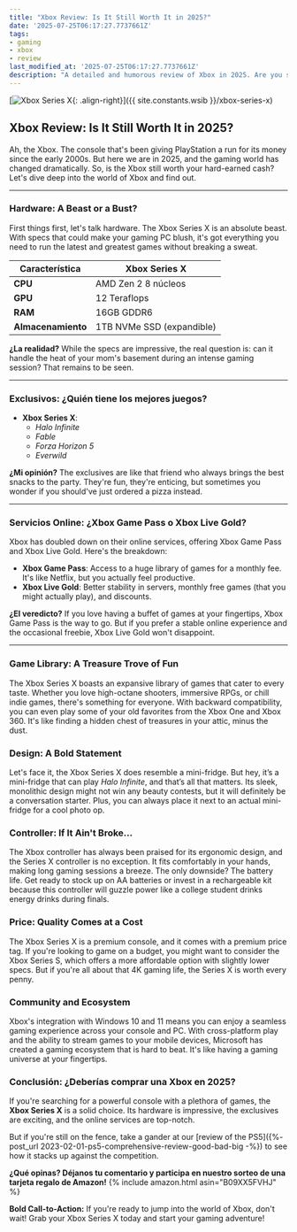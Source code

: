 ```yaml
---
title: "Xbox Review: Is It Still Worth It in 2025?"
date: '2025-07-25T06:17:27.7737661Z'
tags:
- gaming
- xbox
- review
last_modified_at: '2025-07-25T06:17:27.7737661Z'
description: "A detailed and humorous review of Xbox in 2025. Are you still on team Xbox or is it time to switch?"
---
```


[![Xbox Series X](https://m.media-amazon.com/images/I/61nq7mC0tHL.jpg){: .align-right}]({{ site.constants.wsib }}/xbox-series-x)

## Xbox Review: Is It Still Worth It in 2025?

Ah, the Xbox. The console that's been giving PlayStation a run for its money since the early 2000s. But here we are in 2025, and the gaming world has changed dramatically. So, is the Xbox still worth your hard-earned cash? Let's dive deep into the world of Xbox and find out.

---

### Hardware: A Beast or a Bust?

First things first, let's talk hardware. The Xbox Series X is an absolute beast. With specs that could make your gaming PC blush, it's got everything you need to run the latest and greatest games without breaking a sweat.

| Característica         | Xbox Series X                 |
|------------------------|-------------------------------|
| **CPU**               | AMD Zen 2 8 núcleos          |
| **GPU**               | 12 Teraflops                 |
| **RAM**               | 16GB GDDR6                   |
| **Almacenamiento**    | 1TB NVMe SSD (expandible)     |

**¿La realidad?** While the specs are impressive, the real question is: can it handle the heat of your mom's basement during an intense gaming session? That remains to be seen.

---

### Exclusivos: ¿Quién tiene los mejores juegos?

- **Xbox Series X**:  
  - *Halo Infinite*  
  - *Fable*  
  - *Forza Horizon 5*  
  - *Everwild*  

**¿Mi opinión?** The exclusives are like that friend who always brings the best snacks to the party. They're fun, they're enticing, but sometimes you wonder if you should've just ordered a pizza instead.

---

### Servicios Online: ¿Xbox Game Pass o Xbox Live Gold?

Xbox has doubled down on their online services, offering Xbox Game Pass and Xbox Live Gold. Here's the breakdown:

- **Xbox Game Pass**: Access to a huge library of games for a monthly fee. It's like Netflix, but you actually feel productive.  
- **Xbox Live Gold**: Better stability in servers, monthly free games (that you might actually play), and discounts.  

**¿El veredicto?** If you love having a buffet of games at your fingertips, Xbox Game Pass is the way to go. But if you prefer a stable online experience and the occasional freebie, Xbox Live Gold won't disappoint.

---

### Game Library: A Treasure Trove of Fun

The Xbox Series X boasts an expansive library of games that cater to every taste. Whether you love high-octane shooters, immersive RPGs, or chill indie games, there's something for everyone. With backward compatibility, you can even play some of your old favorites from the Xbox One and Xbox 360. It's like finding a hidden chest of treasures in your attic, minus the dust.

### Design: A Bold Statement

Let's face it, the Xbox Series X does resemble a mini-fridge. But hey, it’s a mini-fridge that can play *Halo Infinite*, and that’s all that matters. Its sleek, monolithic design might not win any beauty contests, but it will definitely be a conversation starter. Plus, you can always place it next to an actual mini-fridge for a cool photo op.

### Controller: If It Ain't Broke...

The Xbox controller has always been praised for its ergonomic design, and the Series X controller is no exception. It fits comfortably in your hands, making long gaming sessions a breeze. The only downside? The battery life. Get ready to stock up on AA batteries or invest in a rechargeable kit because this controller will guzzle power like a college student drinks energy drinks during finals.

### Price: Quality Comes at a Cost

The Xbox Series X is a premium console, and it comes with a premium price tag. If you're looking to game on a budget, you might want to consider the Xbox Series S, which offers a more affordable option with slightly lower specs. But if you're all about that 4K gaming life, the Series X is worth every penny.

### Community and Ecosystem

Xbox's integration with Windows 10 and 11 means you can enjoy a seamless gaming experience across your console and PC. With cross-platform play and the ability to stream games to your mobile devices, Microsoft has created a gaming ecosystem that is hard to beat. It's like having a gaming universe at your fingertips.

### Conclusión: ¿Deberías comprar una Xbox en 2025?

If you're searching for a powerful console with a plethora of games, the **Xbox Series X** is a solid choice. Its hardware is impressive, the exclusives are exciting, and the online services are top-notch.

But if you're still on the fence, take a gander at our [review of the PS5]({%- post_url 2023-02-01-ps5-comprehensive-review-good-bad-big -%}) to see how it stacks up against the competition.

**¿Qué opinas? Déjanos tu comentario y participa en nuestro sorteo de una tarjeta regalo de Amazon!**
{% include amazon.html asin="B09XX5FVHJ" %}

**Bold Call-to-Action:** If you're ready to jump into the world of Xbox, don't wait! Grab your Xbox Series X today and start your gaming adventure!
